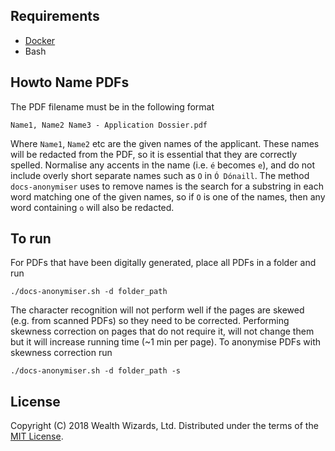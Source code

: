 ## Requirements

- [Docker](https://docs.docker.com/docker-for-mac/install/)
- Bash

## Howto Name PDFs

The PDF filename must be in the following format

`Name1, Name2 Name3 - Application Dossier.pdf`

Where `Name1`, `Name2` etc are the given names of the applicant. These names will be 
redacted from the PDF, so it is essential that they are correctly spelled. Normalise any 
accents in the name (i.e. `é` becomes `e`), and do not include overly short separate 
names such as `O` in `Ó Dónaill`. The method `docs-anonymiser` uses to remove names is 
the search for a substring in each word matching one of the given names, so if `O` is 
one of the names, then any word containing `o` will also be redacted.


## To run

For PDFs that have been digitally generated, place all PDFs in a folder and run

`./docs-anonymiser.sh -d folder_path`

The character recognition will not perform well if the pages are skewed (e.g. from 
scanned PDFs) so they need to be corrected. Performing skewness correction on pages that 
do not require it, will not change them but it will increase running time (~1 min per 
page). To anonymise PDFs with skewness correction run

`./docs-anonymiser.sh -d folder_path -s`

## License

Copyright (C) 2018 Wealth Wizards, Ltd. Distributed under the terms of the [MIT License](https://opensource.org/licenses/MIT).
